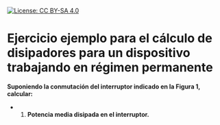 <script src="https://cdn.mathjax.org/mathjax/latest/MathJax.js?config=TeX-AMS-MML_HTMLorMML" type="text/javascript"></script>

[![License: CC BY-SA 4.0](https://img.shields.io/badge/License-CC%20BY--SA%204.0-lightgrey.svg)](https://creativecommons.org/licenses/by-sa/4.0/)

# Ejercicio ejemplo para el cálculo de disipadores para un dispositivo trabajando en régimen permanente

**Suponiendo la conmutación del interruptor indicado en la Figura 1, calcular:**
* 1. **Potencia media disipada en el interruptor.**